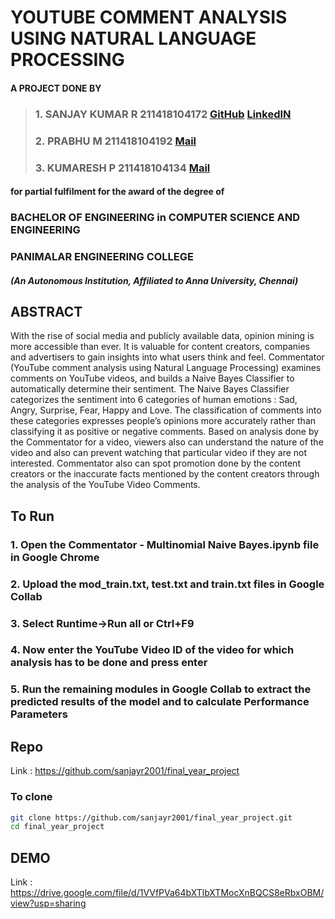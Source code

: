 # YOUTUBE COMMENT ANALYSIS USING NATURAL LANGUAGE PROCESSING

#### A PROJECT DONE BY  
> ### 1. SANJAY KUMAR R 211418104172 [GitHub](https://github.com/sanjayr2001) [LinkedIN](https://www.linkedin.com/in/sanjayr2001/)
> ### 2. PRABHU M       211418104192 [Mail](mailto:prabhumurugavel2000@gmail.com)
> ### 3. KUMARESH P     211418104134 [Mail](mailto:kumareshp2001@gmail.com)

#### for partial fulfilment for the award of the degree of  
### BACHELOR OF ENGINEERING in COMPUTER SCIENCE AND ENGINEERING  
### PANIMALAR ENGINEERING COLLEGE
##### (An Autonomous Institution, Affiliated to Anna University, Chennai)  

## ABSTRACT
With the rise of social media and publicly available data, opinion mining is more accessible than ever. It is valuable for content creators, companies and advertisers to gain insights into what users think and feel. Commentator (YouTube comment analysis using Natural Language Processing) examines comments on YouTube videos, and builds a Naive Bayes Classifier to automatically determine their sentiment. The Naive Bayes Classifier categorizes the sentiment into 6 categories of human emotions : Sad, Angry, Surprise, Fear, Happy and Love. The classification of comments into these categories expresses people’s opinions more accurately rather than classifying it as positive or negative comments. Based on analysis done by the Commentator for a video, viewers also can understand the nature of the video and also can prevent watching that particular video if they are not interested. Commentator also can spot promotion done by the content creators or the inaccurate facts mentioned by the content creators through the analysis of the YouTube Video Comments.

## To Run

### 1. Open the Commentator - Multinomial Naive Bayes.ipynb file in Google Chrome

### 2. Upload the mod_train.txt, test.txt and train.txt files in Google Collab

### 3. Select Runtime->Run all or Ctrl+F9

### 4. Now enter the YouTube Video ID of the video for which analysis has to be done and press enter

### 5. Run the remaining modules in Google Collab to extract the predicted results of the model and to calculate Performance Parameters

## Repo
Link : https://github.com/sanjayr2001/final_year_project

### To clone

```bash
git clone https://github.com/sanjayr2001/final_year_project.git
cd final_year_project
```

## DEMO
Link : https://drive.google.com/file/d/1VVfPVa64bXTlbXTMocXnBQCS8eRbxOBM/view?usp=sharing

